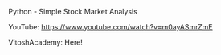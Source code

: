 Python - Simple Stock Market Analysis

YouTube:
https://www.youtube.com/watch?v=m0ayASmrZmE

VitoshAcademy:
Here!